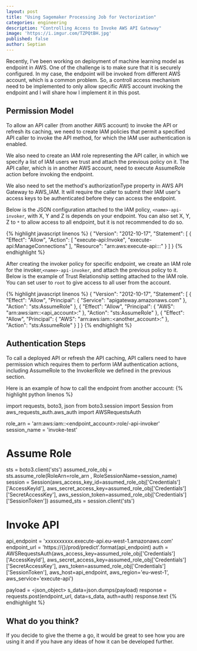 ```yaml
---
layout: post
title: "Using Sagemaker Processing Job for Vectorization"
categories: engineering
description: "Controlling Access to Invoke AWS API Gateway"
image: 'https://i.imgur.com/TZPQtBH.jpg'
published: false
author: Septian 
---
```



Recently, I’ve been working on deployment of machine learning model as endpoint in AWS.
One of the challenge is to make sure that it is securely configured. In my case, the endpoint will be invoked from different AWS account, which is a common problem.
So, a controll access mechanism need to be implemented to only allow specific AWS account invoking the endpoint and I will share how I implement it in this post.

<!--more-->
## Permission Model

To allow an API caller (from another AWS account) to invoke the API or refresh its caching, we need to create IAM policies that permit a specified API caller to invoke the API method, for which the IAM user authentication is enabled.

We also need to create an IAM role representing the API caller, in which we specify a list of IAM users we trust and attach the previous policy on it. The API caller, which is in another AWS account, need to execute AssumeRole action before invoking the endpoint.

We also need to set the method's authorizationType property in AWS API Gateway to AWS_IAM. It will require the caller to submit their IAM user's access keys to be authenticated before they can access the endpoint.

Below is the JSON configuration attached to the IAM policy, `<name>-api-invoker`, with X, Y and Z is depends on your endpoint. You can also set X, Y, Z to `*` to allow access to all endpoint, but it is not recommended to do so. 

{% highlight javascript linenos %}
{
    "Version": "2012-10-17",
    "Statement": [
        {
            "Effect": "Allow",
            "Action": [
                "execute-api:Invoke",
                "execute-api:ManageConnections"
            ],
            "Resource": "arn:aws:execute-api:<X>:<Y>:<Z>"
        }
    ]
}
{% endhighlight %}

After creating the invoker policy for specific endpoint, we create an IAM role for the invoker,`<name>-api-invoker`, and attach the previous policy to it. Below is the example of Trust Relationship setting attached to the IAM role.
You can set user to `root` to give access to all user from the account.

{% highlight javascript linenos %}
{
  "Version": "2012-10-17",
  "Statement": [
    {
      "Effect": "Allow",
      "Principal": {
        "Service": "apigateway.amazonaws.com"
      },
      "Action": "sts:AssumeRole"
    },
    {
      "Effect": "Allow",
      "Principal": {
        "AWS": "arn:aws:iam::<api_account>:<user>"
      },
      "Action": "sts:AssumeRole"
    },
    {
      "Effect": "Allow",
      "Principal": {
        "AWS": "arn:aws:iam::<another_account>:<user>"
      },
      "Action": "sts:AssumeRole"
    }
  ]
}
{% endhighlight %}


## Authentication Steps

To call a deployed API or refresh the API caching, API callers need to have permission which requires them to perform IAM authentication actions, including AssumeRole to the InvokerRole we defined in the previous section.

Here is an example of how to call the endpoint from another account:
{% highlight python linenos %}

import requests, boto3, json
from boto3.session import Session
from aws_requests_auth.aws_auth import AWSRequestsAuth
 
role_arn = 'arn:aws:iam::<endpoint_account>:role/<name>-api-invoker'
session_name = 'invoke-test'
 
# Assume Role
sts = boto3.client('sts')
assumed_role_obj = sts.assume_role(RoleArn=role_arn , RoleSessionName=session_name)
session = Session(aws_access_key_id=assumed_role_obj['Credentials']['AccessKeyId'],
                  aws_secret_access_key=assumed_role_obj['Credentials']['SecretAccessKey'],
                  aws_session_token=assumed_role_obj['Credentials']['SessionToken'])
assumed_sts = session.client('sts')
 
# Invoke API
api_endpoint = 'xxxxxxxxxx.execute-api.eu-west-1.amazonaws.com'
endpoint_url = 'https://{}/prod/predict'.format(api_endpoint)
auth = AWSRequestsAuth(aws_access_key=assumed_role_obj['Credentials']['AccessKeyId'],
                       aws_secret_access_key=assumed_role_obj['Credentials']['SecretAccessKey'],
                       aws_token=assumed_role_obj['Credentials']['SessionToken'],
                       aws_host=api_endpoint,
                       aws_region='eu-west-1',
                       aws_service='execute-api')
 
payload = <json_object>
s_data=json.dumps(payload)
response = requests.post(endpoint_url, data=s_data, auth=auth)
response.text
{% endhighlight %}

## What do you think?

If you decide to give the theme a go, it would be great to see how you are using it and if you have any ideas of how it can be developed further.
